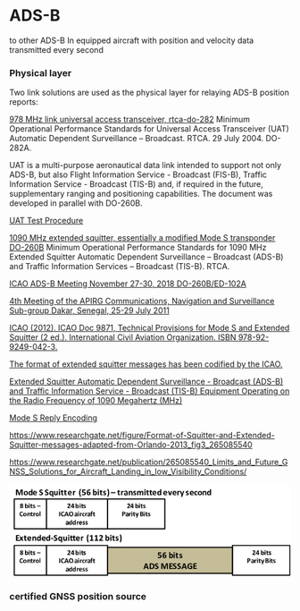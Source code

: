 # ADS-B

to other ADS-B In equipped aircraft with position and velocity data transmitted every second

### Physical layer

Two link solutions are used as the physical layer for relaying ADS-B position reports: 

[978 MHz link  universal access transceiver, rtca-do-282](https://standards.globalspec.com/std/2011300/rtca-do-282) Minimum Operational Performance Standards for Universal Access Transceiver (UAT) Automatic Dependent Surveillance – Broadcast. RTCA. 29 July 2004. DO-282A. 

UAT is a multi-purpose aeronautical data link intended to support not only ADS-B, but also Flight Information Service - Broadcast (FIS-B), Traffic Information Service - Broadcast (TIS-B) and, if required in the future, supplementary ranging and positioning capabilities. The document was developed in parallel with DO-260B.

[UAT Test Procedure ](https://www.icao.int/safety/acp/inactive%20working%20groups%20library/acp-wg-c-uat-8/uat-swg08-wp22%20-%20rc%20unit%203%20test%20procedure%20and%20report.pdf)

[1090 MHz extended squitter, essentially a modified Mode S transponder  DO-260B](https://my.rtca.org/productdetails?id=a1B36000001IcjDEAS) Minimum Operational Performance Standards for 1090 MHz Extended Squitter Automatic Dependent Surveillance – Broadcast (ADS-B) and Traffic Information Services – Broadcast (TIS-B). RTCA. 

[ICAO ADS-B Meeting November 27-30, 2018 DO-260B/ED-102A](https://www.icao.int/NACC/Documents/Meetings/2018/ADSB/P01-FAA-AgendaItem3.pdf)

[4th Meeting of the APIRG Communications, Navigation and Surveillance Sub-group Dakar, Senegal, 25-29 July 2011](https://www.icao.int/wacaf/documents/apirg/sg/2011/cns_sg4/docs/wp20_en.pdf)

[ICAO (2012). ICAO Doc 9871, Technical Provisions for Mode S and Extended Squitter (2 ed.). International Civil Aviation Organization. ISBN 978-92-9249-042-3.](https://www.icao.int/isbn/Lists/Publications/DispForm.aspx?ID=2052)

[The format of extended squitter messages has been codified by the ICAO.](https://www.icao.int/isbn/Lists/Publications/DispForm.aspx?ID=2052)

[Extended Squitter Automatic Dependent Surveillance - Broadcast (ADS-B) and Traffic Information Service - Broadcast (TIS-B) Equipment Operating on the Radio Frequency of  1090 Megahertz (MHz)](https://www.seaerospace.com/documents/TSO-C166A.pdf)

[Mode S Reply Encoding](https://www.radartutorial.eu/13.ssr/sr24.en.html)

https://www.researchgate.net/figure/Format-of-Squitter-and-Extended-Squitter-messages-adapted-from-Orlando-2013_fig3_265085540

https://www.researchgate.net/publication/265085540_Limits_and_Future_GNSS_Solutions_for_Aircraft_Landing_in_low_Visibility_Conditions/ <!-- copies/LIMITSANDFUTUREGNSSSOLUTIONSFORAIRCRAFTLANDINGINLOWVISIBILITYCONDITIONS.pdf -->

![ADSB Message in Mode S Extended Squitter](image.png)

### certified GNSS position source  


